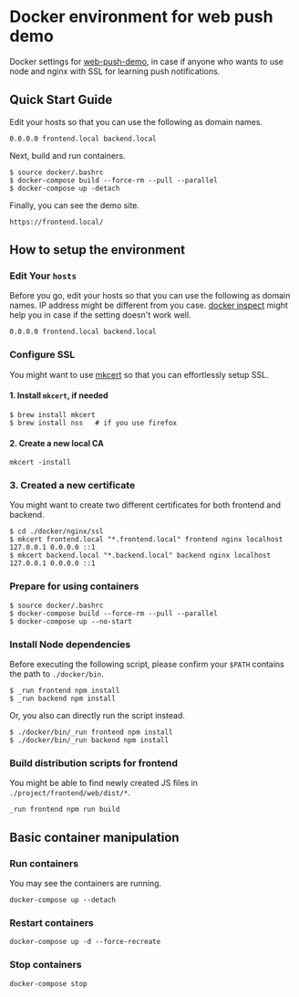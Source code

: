 # Docker environment for web push demo

Docker settings for [web-push-demo](https://github.com/tommyheavenly7/web-push-demo), in case if anyone who wants to use node and nginx with SSL for learning push notifications.

## Quick Start Guide

Edit your hosts so that you can use the following as domain names.

```text
0.0.0.0	frontend.local backend.local
```

Next, build and run containers.

```shell script
$ source docker/.bashrc
$ docker-compose build --force-rm --pull --parallel
$ docker-compose up -detach
```

Finally, you can see the demo site.

```text
https://frontend.local/
```

## How to setup the environment

### Edit Your `hosts`

Before you go, edit your hosts so that you can use the following as domain names.
IP address might be different from you case. 
[docker inspect](https://docs.docker.com/engine/reference/commandline/inspect/) might help you in case if the setting doesn't work well.

```text
0.0.0.0	frontend.local backend.local
```

### Configure SSL

You might want to use [mkcert](https://github.com/FiloSottile/mkcert) so that
you can effortlessly setup SSL.

#### 1. Install `mkcert`, if needed

```shell script
$ brew install mkcert
$ brew install nss   # if you use firefox
```

#### 2. Create a new local CA

```shell script
mkcert -install
```

### 3. Created a new certificate

You might want to create two different certificates for both frontend and backend.

```shell script
$ cd ./docker/nginx/ssl
$ mkcert frontend.local "*.frontend.local" frontend nginx localhost 127.0.0.1 0.0.0.0 ::1
$ mkcert backend.local "*.backend.local" backend nginx localhost 127.0.0.1 0.0.0.0 ::1
```

### Prepare for using containers

```shell script
$ source docker/.bashrc
$ docker-compose build --force-rm --pull --parallel
$ docker-compose up --no-start
```

### Install Node dependencies

Before executing the following script, please confirm your `$PATH` contains the path to `./docker/bin`.

```shell script
$ _run frontend npm install
$ _run backend npm install
```
Or, you also can directly run the script instead.

```shell script
$ ./docker/bin/_run frontend npm install
$ ./docker/bin/_run backend npm install
```

### Build distribution scripts for frontend

You might be able to find newly created JS files in `./project/frontend/web/dist/*`.

```shell script
_run frontend npm run build
```

## Basic container manipulation

### Run containers

You may see the containers are running.

```shell script
docker-compose up --detach
```

### Restart containers

```shell script
docker-compose up -d --force-recreate
```

### Stop containers

```shell script
docker-compose stop
```
